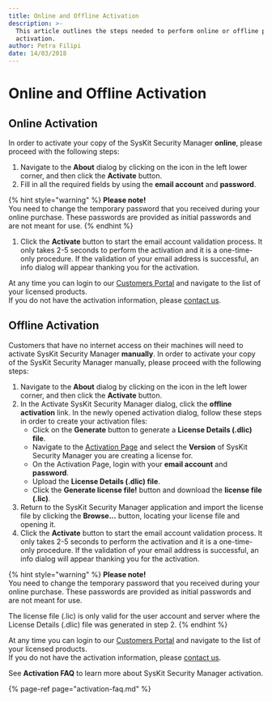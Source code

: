 ```yaml
---
title: Online and Offline Activation
description: >-
  This article outlines the steps needed to perform online or offline product
  activation.
author: Petra Filipi
date: 14/03/2018
---
```


# Online and Offline Activation

## Online Activation

In order to activate your copy of the SysKit Security Manager **online**, please proceed with the following steps:

1. Navigate to the **About** dialog by clicking on the icon in the left lower corner, and then click the **Activate** button.
2. Fill in all the required fields by using the **email account** and **password**.

{% hint style="warning" %}
**Please note!**  
You need to change the temporary password that you received during your online purchase. These passwords are provided as initial passwords and are not meant for use.
{% endhint %}

1. Click the **Activate** button to start the email account validation process. It only takes 2-5 seconds to perform the activation and it is a one-time-only procedure. If the validation of your email address is successful, an info dialog will appear thanking you for the activation.

At any time you can login to our [Customers Portal](https://my.syskit.com) and navigate to the list of your licensed products.  
If you do not have the activation information, please [contact us](https://www.syskit.com/company/contact-us).

## Offline Activation

Customers that have no internet access on their machines will need to activate SysKit Security Manager **manually**. In order to activate your copy of the SysKit Security Manager manually, please proceed with the following steps:

1. Navigate to the **About** dialog by clicking on the icon in the left lower corner, and then click the **Activate** button.
2. In the Activate SysKit Security Manager dialog, click the **offline activation** link. In the newly opened activation dialog, follow these steps in order to create your activation files:
   * Click on the **Generate** button to generate a **License Details \(.dlic\) file**.
   * Navigate to the [Activation Page](https://my.syskit.com/activation/?P=SSM) and select the **Version** of SysKit Security Manager you are creating a license for.
   * On the Activation Page, login with your **email account** and **password**.
   * Upload the **License Details \(.dlic\) file**.
   * Click the **Generate license file!** button and download the **license file \(.lic\)**.
3. Return to the SysKit Security Manager application and import the license file by clicking the **Browse...** button, locating your license file and opening it.
4. Click the **Activate** button to start the email account validation process. It only takes 2-5 seconds to perform the activation and it is a one-time-only procedure. If the validation of your email address is successful, an info dialog will appear thanking you for the activation.

{% hint style="warning" %}
**Please note!**  
You need to change the temporary password that you received during your online purchase. These passwords are provided as initial passwords and are not meant for use.

The license file \(.lic\) is only valid for the user account and server where the License Details \(.dlic\) file was generated in step 2.
{% endhint %}

At any time you can login to our [Customers Portal](https://my.syskit.com) and navigate to the list of your licensed products.  
If you do not have the activation information, please [contact us](https://www.syskit.com/company/contact-us).

See **Activation FAQ** to learn more about SysKit Security Manager activation.

{% page-ref page="activation-faq.md" %}

